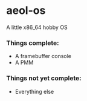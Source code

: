 # aeol-os
A little x86_64 hobby OS

### Things complete:
* A framebuffer console
* A PMM

### Things not yet complete:
* Everything else
